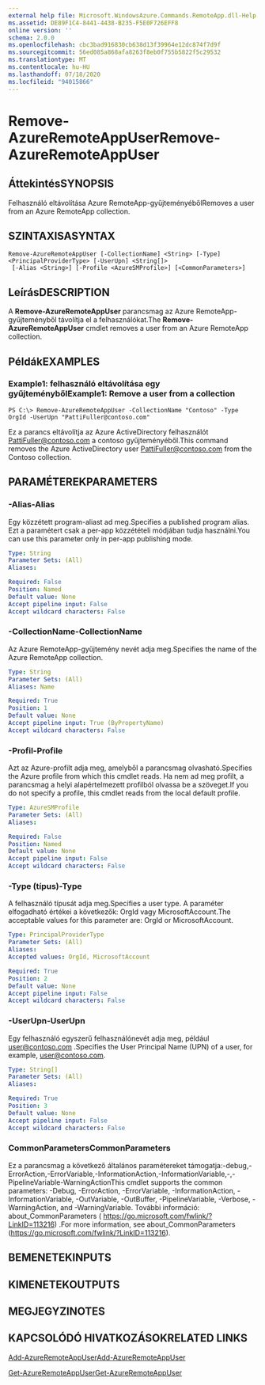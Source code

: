 ```yaml
---
external help file: Microsoft.WindowsAzure.Commands.RemoteApp.dll-Help.xml
ms.assetid: DE89F1C4-8441-4438-B235-F5E0F726EFF8
online version: ''
schema: 2.0.0
ms.openlocfilehash: cbc3bad916830cb638d13f39964e12dc874f7d9f
ms.sourcegitcommit: 56ed085a868afa8263f8eb0f755b5822f5c29532
ms.translationtype: MT
ms.contentlocale: hu-HU
ms.lasthandoff: 07/18/2020
ms.locfileid: "94015866"
---
```

# <span data-ttu-id="dc13c-101">Remove-AzureRemoteAppUser</span><span class="sxs-lookup"><span data-stu-id="dc13c-101">Remove-AzureRemoteAppUser</span></span>

## <span data-ttu-id="dc13c-102">Áttekintés</span><span class="sxs-lookup"><span data-stu-id="dc13c-102">SYNOPSIS</span></span>
<span data-ttu-id="dc13c-103">Felhasználó eltávolítása Azure RemoteApp-gyűjteményéből</span><span class="sxs-lookup"><span data-stu-id="dc13c-103">Removes a user from an Azure RemoteApp collection.</span></span>

## <span data-ttu-id="dc13c-104">SZINTAXISA</span><span class="sxs-lookup"><span data-stu-id="dc13c-104">SYNTAX</span></span>

```
Remove-AzureRemoteAppUser [-CollectionName] <String> [-Type] <PrincipalProviderType> [-UserUpn] <String[]>
 [-Alias <String>] [-Profile <AzureSMProfile>] [<CommonParameters>]
```

## <span data-ttu-id="dc13c-105">Leírás</span><span class="sxs-lookup"><span data-stu-id="dc13c-105">DESCRIPTION</span></span>
<span data-ttu-id="dc13c-106">A **Remove-AzureRemoteAppUser** parancsmag az Azure RemoteApp-gyűjteményből távolítja el a felhasználókat.</span><span class="sxs-lookup"><span data-stu-id="dc13c-106">The **Remove-AzureRemoteAppUser** cmdlet removes a user from an Azure RemoteApp collection.</span></span>

## <span data-ttu-id="dc13c-107">Példák</span><span class="sxs-lookup"><span data-stu-id="dc13c-107">EXAMPLES</span></span>

### <span data-ttu-id="dc13c-108">Example1: felhasználó eltávolítása egy gyűjteményből</span><span class="sxs-lookup"><span data-stu-id="dc13c-108">Example1: Remove a user from a collection</span></span>
```
PS C:\> Remove-AzureRemoteAppUser -CollectionName "Contoso" -Type OrgId -UserUpn "PattiFuller@contoso.com"
```

<span data-ttu-id="dc13c-109">Ez a parancs eltávolítja az Azure ActiveDirectory felhasználót PattiFuller@contoso.com a contoso gyűjteményéből.</span><span class="sxs-lookup"><span data-stu-id="dc13c-109">This command removes the Azure ActiveDirectory user PattiFuller@contoso.com from the Contoso collection.</span></span>

## <span data-ttu-id="dc13c-110">PARAMÉTEREK</span><span class="sxs-lookup"><span data-stu-id="dc13c-110">PARAMETERS</span></span>

### <span data-ttu-id="dc13c-111">-Alias</span><span class="sxs-lookup"><span data-stu-id="dc13c-111">-Alias</span></span>
<span data-ttu-id="dc13c-112">Egy közzétett program-aliast ad meg.</span><span class="sxs-lookup"><span data-stu-id="dc13c-112">Specifies a published program alias.</span></span>
<span data-ttu-id="dc13c-113">Ezt a paramétert csak a per-app közzétételi módjában tudja használni.</span><span class="sxs-lookup"><span data-stu-id="dc13c-113">You can use this parameter only in per-app publishing mode.</span></span>

```yaml
Type: String
Parameter Sets: (All)
Aliases: 

Required: False
Position: Named
Default value: None
Accept pipeline input: False
Accept wildcard characters: False
```

### <span data-ttu-id="dc13c-114">-CollectionName</span><span class="sxs-lookup"><span data-stu-id="dc13c-114">-CollectionName</span></span>
<span data-ttu-id="dc13c-115">Az Azure RemoteApp-gyűjtemény nevét adja meg.</span><span class="sxs-lookup"><span data-stu-id="dc13c-115">Specifies the name of the Azure RemoteApp collection.</span></span>

```yaml
Type: String
Parameter Sets: (All)
Aliases: Name

Required: True
Position: 1
Default value: None
Accept pipeline input: True (ByPropertyName)
Accept wildcard characters: False
```

### <span data-ttu-id="dc13c-116">-Profil</span><span class="sxs-lookup"><span data-stu-id="dc13c-116">-Profile</span></span>
<span data-ttu-id="dc13c-117">Azt az Azure-profilt adja meg, amelyből a parancsmag olvasható.</span><span class="sxs-lookup"><span data-stu-id="dc13c-117">Specifies the Azure profile from which this cmdlet reads.</span></span>
<span data-ttu-id="dc13c-118">Ha nem ad meg profilt, a parancsmag a helyi alapértelmezett profilból olvassa be a szöveget.</span><span class="sxs-lookup"><span data-stu-id="dc13c-118">If you do not specify a profile, this cmdlet reads from the local default profile.</span></span>

```yaml
Type: AzureSMProfile
Parameter Sets: (All)
Aliases: 

Required: False
Position: Named
Default value: None
Accept pipeline input: False
Accept wildcard characters: False
```

### <span data-ttu-id="dc13c-119">-Type (típus)</span><span class="sxs-lookup"><span data-stu-id="dc13c-119">-Type</span></span>
<span data-ttu-id="dc13c-120">A felhasználó típusát adja meg.</span><span class="sxs-lookup"><span data-stu-id="dc13c-120">Specifies a user type.</span></span>
<span data-ttu-id="dc13c-121">A paraméter elfogadható értékei a következők: OrgId vagy MicrosoftAccount.</span><span class="sxs-lookup"><span data-stu-id="dc13c-121">The acceptable values for this parameter are: OrgId or MicrosoftAccount.</span></span>

```yaml
Type: PrincipalProviderType
Parameter Sets: (All)
Aliases: 
Accepted values: OrgId, MicrosoftAccount

Required: True
Position: 2
Default value: None
Accept pipeline input: False
Accept wildcard characters: False
```

### <span data-ttu-id="dc13c-122">-UserUpn</span><span class="sxs-lookup"><span data-stu-id="dc13c-122">-UserUpn</span></span>
<span data-ttu-id="dc13c-123">Egy felhasználó egyszerű felhasználónevét adja meg, például user@contoso.com .</span><span class="sxs-lookup"><span data-stu-id="dc13c-123">Specifies the User Principal Name (UPN) of a user, for example, user@contoso.com.</span></span>

```yaml
Type: String[]
Parameter Sets: (All)
Aliases: 

Required: True
Position: 3
Default value: None
Accept pipeline input: False
Accept wildcard characters: False
```

### <span data-ttu-id="dc13c-124">CommonParameters</span><span class="sxs-lookup"><span data-stu-id="dc13c-124">CommonParameters</span></span>
<span data-ttu-id="dc13c-125">Ez a parancsmag a következő általános paramétereket támogatja:-debug,-ErrorAction,-ErrorVariable,-InformationAction,-InformationVariable,-,-PipelineVariable-WarningAction</span><span class="sxs-lookup"><span data-stu-id="dc13c-125">This cmdlet supports the common parameters: -Debug, -ErrorAction, -ErrorVariable, -InformationAction, -InformationVariable, -OutVariable, -OutBuffer, -PipelineVariable, -Verbose, -WarningAction, and -WarningVariable.</span></span> <span data-ttu-id="dc13c-126">További információ: about_CommonParameters ( https://go.microsoft.com/fwlink/?LinkID=113216) .</span><span class="sxs-lookup"><span data-stu-id="dc13c-126">For more information, see about_CommonParameters (https://go.microsoft.com/fwlink/?LinkID=113216).</span></span>

## <span data-ttu-id="dc13c-127">BEMENETEK</span><span class="sxs-lookup"><span data-stu-id="dc13c-127">INPUTS</span></span>

## <span data-ttu-id="dc13c-128">KIMENETEK</span><span class="sxs-lookup"><span data-stu-id="dc13c-128">OUTPUTS</span></span>

## <span data-ttu-id="dc13c-129">MEGJEGYZI</span><span class="sxs-lookup"><span data-stu-id="dc13c-129">NOTES</span></span>

## <span data-ttu-id="dc13c-130">KAPCSOLÓDÓ HIVATKOZÁSOK</span><span class="sxs-lookup"><span data-stu-id="dc13c-130">RELATED LINKS</span></span>

[<span data-ttu-id="dc13c-131">Add-AzureRemoteAppUser</span><span class="sxs-lookup"><span data-stu-id="dc13c-131">Add-AzureRemoteAppUser</span></span>](./Add-AzureRemoteAppUser.md)

[<span data-ttu-id="dc13c-132">Get-AzureRemoteAppUser</span><span class="sxs-lookup"><span data-stu-id="dc13c-132">Get-AzureRemoteAppUser</span></span>](./Get-AzureRemoteAppUser.md)


